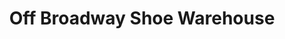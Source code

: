 ---
title: "Off Broadway Shoe Warehouse"
url: /hendersonville/off-broadway-shoe-warehouse/
shop: shoes
---